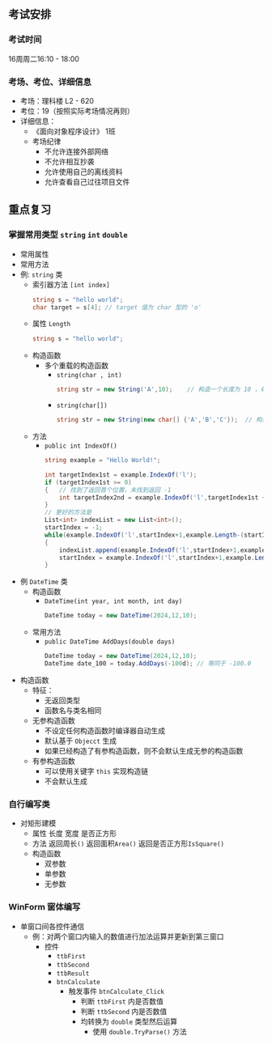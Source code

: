 ## 考试安排
### 考试时间 
16周周二16:10 - 18:00
### 考场、考位、详细信息
- 考场：理科楼 L2 - 620
- 考位：19（按照实际考场情况再则）
- 详细信息：
    - 《面向对象程序设计》 1班
    - 考场纪律
        - 不允许连接外部网络
        - 不允许相互抄袭
        - 允许使用自己的离线资料
        - 允许查看自己过往项目文件
## 重点复习

### 掌握常用类型 `string` `int` `double`
- 常用属性
- 常用方法
- 例: `string` 类
    - 索引器方法 `[int index]` 
        ```cs
        string s = "hello world";
        char target = s[4]; // target 值为 char 型的 'o'
        ```
    - 属性 `Length`
        ```cs
        string s = "hello world";

        ```
    - 构造函数
        - 多个重载的构造函数 
            - `string(char , int)`
                ```cs
                string str = new String('A',10);    // 构造一个长度为 10 ，每个字符均为 'A' 的字符串 str
                ```
            - `string(char[])`
                ```cs
                string str = new String(new char[] {'A','B','C'});  // 构造str = "ABC"
                ```
    - 方法
        - `public int IndexOf()`
            ```cs
            string example = "Hello World!";
            
            int targetIndex1st = example.IndexOf('l'); 
            if (targetIndex1st >= 0)
            {   // 找到了返回首个位置，未找到返回 -1
                int targetIndex2nd = example.IndexOf('l',targetIndex1st + 1 ,example.Length - (targetUbdex1st +1)) 
            }
            // 更好的方法是
            List<int> indexList = new List<int>();
            startIndex = -1;
            while(example.IndexOf('l',startIndex+1,example.Length-(startIndex+1)) >= 0)
            {
                indexList.append(example.IndexOf('l',startIndex+1,example.Length-(startIndex+1)));
                startIndex = example.IndexOf('l',startIndex+1,example.Length-(startIndex+1));
            }
            ```
- 例 `DateTime` 类
    - 构造函数
        - `DateTime(int year, int month, int day)`
            ```cs
            DateTime today = new DateTime(2024,12,10);
            ```
    - 常用方法
        - `public DateTime AddDays(double days)`
            ```cs
            DateTime today = new DateTime(2024,12,10);
            DateTime date_100 = today.AddDays(-100d); // 等同于 -100.0
            ```
- 构造函数
    - 特征：
        - 无返回类型
        - 函数名与类名相同
    - 无参构造函数
        - 不设定任何构造函数时编译器自动生成
        - 默认基于 `Objecct` 生成
        - 如果已经构造了有参构造函数，则不会默认生成无参的构造函数
    - 有参构造函数
        - 可以使用关键字 `this` 实现构造链
        - 不会默认生成

### 自行编写类
- 对矩形建模
    - 属性 长度 宽度 是否正方形
    - 方法 返回周长`()` 返回面积`Area()` 返回是否正方形`IsSquare()`
    - 构造函数
        - 双参数
        - 单参数
        - 无参数


### WinForm 窗体编写
- 单窗口间各控件通信
     - 例：对两个窗口内输入的数值进行加法运算并更新到第三窗口
        - 控件
            - `ttbFirst`
            - `ttbSecond`
            - `ttbResult`
            - `btnCalculate`
                - 触发事件 `btnCalculate_Click`
                    - 判断 `ttbFirst` 内是否数值
                    - 判断 `ttbSecond` 内是否数值
                    - 均转换为 `double` 类型然后运算
                        - 使用 `double.TryParse()` 方法
